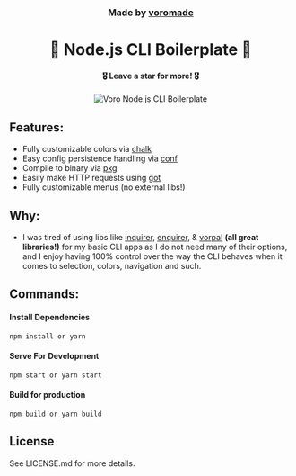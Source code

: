 <h3 align="center">
  Made by <a href="https://github.com/voromade">voromade</a>
</h3>

<h1 align="center">🫡 Node.js CLI Boilerplate 🫡</h1>
<h4 align="center">🎖️ Leave a star for more! 🎖️</h4>

<p align="center">
  <img src="https://media.discordapp.net/attachments/1138744572000882728/1152286203723403365/image.png?width=1245&height=662" alt="Voro Node.js CLI Boilerplate">
</p>

## Features:

- Fully customizable colors via [chalk](https://www.npmjs.com/package/chalk)
- Easy config persistence handling via [conf](https://www.npmjs.com/package/conf)
- Compile to binary via [pkg](https://www.npmjs.com/package/pkg)
- Easily make HTTP requests using [got](https://www.npmjs.com/package/got/v/11.8.6)
- Fully customizable menus (no external libs!)

## Why:

- I was tired of using libs like [inquirer](https://www.npmjs.com/package/inquirer), [enquirer](https://www.npmjs.com/package/enquirer), & [vorpal](https://www.npmjs.com/package/vorpal) **(all great libraries!)** for my basic CLI apps as I do not need many of their options, and I enjoy having 100% control over the way the CLI behaves when it comes to selection, colors, navigation and such.

## Commands:

#### **Install Dependencies**

```
npm install or yarn
```

#### **Serve For Development**

```
npm start or yarn start
```

#### **Build for production**

```
npm build or yarn build
```

## License

See LICENSE.md for more details.
